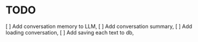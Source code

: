 # TODO

[ ] Add conversation memory to LLM,
[ ] Add conversation summary,
[ ] Add loading conversation,
[ ] Add saving each text to db,